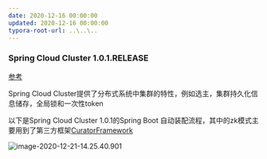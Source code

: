 ```yaml
---
date: 2020-12-16 00:00:00
updated: 2020-12-16 00:00:00
typora-root-url: ..\..\..
---
```




### Spring Cloud Cluster 1.0.1.RELEASE

[参考](https://cloud.spring.io/spring-cloud-static/spring-cloud.html#_spring_cloud_cluster)

Spring Cloud Cluster提供了分布式系统中集群的特性，例如选主，集群持久化信息储存，全局锁和一次性token

以下是Spring Cloud Cluster 1.0.1的Spring Boot 自动装配流程，其中的zk模式主要用到了第三方框架[CuratorFramework](#CuratorFramework)

![image-2020-12-21-14.25.40.901](/images/image-2020-12-21-14.25.40.901.png)

